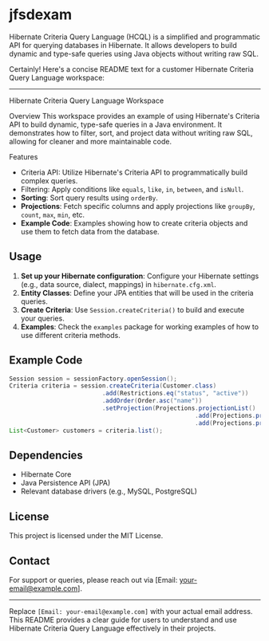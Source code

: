 # jfsdexam
Hibernate Criteria Query Language (HCQL) is a simplified and programmatic API for querying databases in Hibernate. It allows developers to build dynamic and type-safe queries using Java objects without writing raw SQL.

Certainly! Here's a concise README text for a customer Hibernate Criteria Query Language workspace:

---

Hibernate Criteria Query Language Workspace

Overview
This workspace provides an example of using Hibernate's Criteria API to build dynamic, type-safe queries in a Java environment. It demonstrates how to filter, sort, and project data without writing raw SQL, allowing for cleaner and more maintainable code.

Features
- Criteria API: Utilize Hibernate's Criteria API to programmatically build complex queries.
- Filtering: Apply conditions like `equals`, `like`, `in`, `between`, and `isNull`.
- **Sorting**: Sort query results using `orderBy`.
- **Projections**: Fetch specific columns and apply projections like `groupBy`, `count`, `max`, `min`, etc.
- **Example Code**: Examples showing how to create criteria objects and use them to fetch data from the database.

## **Usage**
1. **Set up your Hibernate configuration**: Configure your Hibernate settings (e.g., data source, dialect, mappings) in `hibernate.cfg.xml`.
2. **Entity Classes**: Define your JPA entities that will be used in the criteria queries.
3. **Create Criteria**: Use `Session.createCriteria()` to build and execute your queries.
4. **Examples**: Check the `examples` package for working examples of how to use different criteria methods.

## **Example Code**
```java
Session session = sessionFactory.openSession();
Criteria criteria = session.createCriteria(Customer.class)
                          .add(Restrictions.eq("status", "active"))
                          .addOrder(Order.asc("name"))
                          .setProjection(Projections.projectionList()
                                                    .add(Projections.property("id"))
                                                    .add(Projections.property("name")));
List<Customer> customers = criteria.list();
```

## **Dependencies**
- Hibernate Core
- Java Persistence API (JPA)
- Relevant database drivers (e.g., MySQL, PostgreSQL)

## **License**
This project is licensed under the MIT License. 

## **Contact**
For support or queries, please reach out via [Email: your-email@example.com].

---

Replace `[Email: your-email@example.com]` with your actual email address. This README provides a clear guide for users to understand and use Hibernate Criteria Query Language effectively in their projects.



